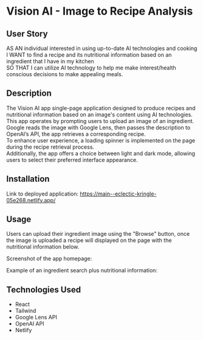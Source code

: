 # Vision AI - Image to Recipe Analysis

## User Story <br> 
AS AN individual interested in using up-to-date AI technologies and cooking 
I WANT to find a recipe and its nutritional information based on an ingredient that I have in my kitchen <br>
SO THAT I can utilize AI technology to help me make interest/health conscious decisions to make appealing meals.



## Description

The Vision AI app single-page application designed to produce recipes and nutritional information based on an image's content using AI technologies.
<br>
This app operates by prompting users to upload an image of an ingredient. Google reads the image with Google Lens, then passes the description to OpenAI’s API, the app retrieves a corresponding recipe. 
<br>
To enhance user experience, a loading spinner is implemented on the page during the recipe retrieval process. <br>
Additionally, the app offers a choice between light and dark mode, allowing users to select their preferred interface appearance. 



## Installation

Link to deployed application: https://main--eclectic-kringle-05e268.netlify.app/ 




## Usage 

Users can upload their ingredient image using the "Browse" button, once the image is uploaded a recipe will displayed on the page with the nutritional information below.


Screenshot of the app homepage: 



Example of an ingredient search plus nutritional information: 






## Technologies Used
- React
- Tailwind
- Google Lens API
- OpenAI API
- Netlify




